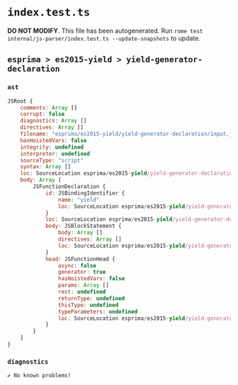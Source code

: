 # `index.test.ts`

**DO NOT MODIFY**. This file has been autogenerated. Run `rome test internal/js-parser/index.test.ts --update-snapshots` to update.

## `esprima > es2015-yield > yield-generator-declaration`

### `ast`

```javascript
JSRoot {
	comments: Array []
	corrupt: false
	diagnostics: Array []
	directives: Array []
	filename: "esprima/es2015-yield/yield-generator-declaration/input.js"
	hasHoistedVars: false
	integrity: undefined
	interpreter: undefined
	sourceType: "script"
	syntax: Array []
	loc: SourceLocation esprima/es2015-yield/yield-generator-declaration/input.js 1:0-2:0
	body: Array [
		JSFunctionDeclaration {
			id: JSBindingIdentifier {
				name: "yield"
				loc: SourceLocation esprima/es2015-yield/yield-generator-declaration/input.js 1:10-1:15 (yield)
			}
			loc: SourceLocation esprima/es2015-yield/yield-generator-declaration/input.js 1:0-1:19
			body: JSBlockStatement {
				body: Array []
				directives: Array []
				loc: SourceLocation esprima/es2015-yield/yield-generator-declaration/input.js 1:17-1:19
			}
			head: JSFunctionHead {
				async: false
				generator: true
				hasHoistedVars: false
				params: Array []
				rest: undefined
				returnType: undefined
				thisType: undefined
				typeParameters: undefined
				loc: SourceLocation esprima/es2015-yield/yield-generator-declaration/input.js 1:15-1:17
			}
		}
	]
}
```

### `diagnostics`

```
✔ No known problems!

```
